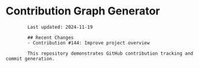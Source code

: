 # Contribution Graph Generator
            
            Last updated: 2024-11-19
            
            ## Recent Changes
            - Contribution #144: Improve project overview
            
            This repository demonstrates GitHub contribution tracking and commit generation.
        